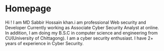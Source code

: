 # Homepage
Hi !
I am MD Sabbir Hossain khan.i am professional Web security and Developer Currently working as Associate Cyber Security Analyst at online. In addition,
I am doing my B.S.C in computer science and engineering from CU(University of Chittagong). I am a cyber security enthusiast.
I have 2+ years of experience in Cyber Security.
